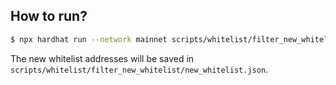 ## How to run?

```bash
$ npx hardhat run --network mainnet scripts/whitelist/filter_new_whitelist/filter_new_whitelist.ts
```

The new whitelist addresses will be saved in `scripts/whitelist/filter_new_whitelist/new_whitelist.json`.
